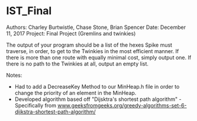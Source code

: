 # IST_Final


 Authors: Charley Burtwistle, Chase Stone, Brian Spencer
 Date: December 11, 2017
 Project: Final Project (Gremlins and twinkies)


The output of your program should be a list of the hexes Spike must traverse,
in order, to get to the Twinkies in the most efficient manner.
If there is more than one route with equally minimal cost,
simply output one. If there is no path to the Twinkies at all,
output an empty list.


Notes:
 - Had to add a DecreaseKey Method to our MinHeap.h file in order to
   change the priority of an element in the MinHeap.
 - Developed algorithm based off "Dijsktra's shortest path algorithm"
       -Specifically from www.geeksfromgeeks.org/greedy-algorithms-set-6-dijkstra-shortest-path-algorithm/


